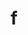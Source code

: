 ---
title: f
parent: Words
last_modified_date: 2021-10-21

see_also:
  - "e"
transcriptions:
  - ˈɛf
translations:
  - "bye; goodbye"
etymology:
  Formed in analogy to [e](e). Influenced by `press F to pay respects`.
examples:
  - bzo: "F."
    eng: "Bye."
---